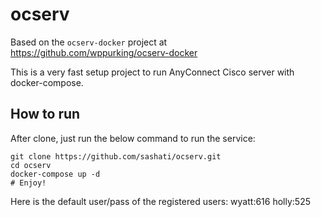 # ocserv
Based on the `ocserv-docker` project at https://github.com/wppurking/ocserv-docker

This is a very fast setup project to run AnyConnect Cisco server with docker-compose. 

## How to run
After clone, just run the below command to run the service:

```
git clone https://github.com/sashati/ocserv.git
cd ocserv
docker-compose up -d
# Enjoy!
```

Here is the default user/pass of the registered users:  wyatt:616 holly:525
